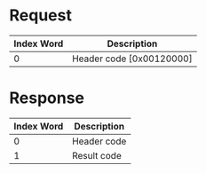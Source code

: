 # Request

| Index Word | Description                |
|------------|----------------------------|
| 0          | Header code \[0x00120000\] |

# Response

| Index Word | Description |
|------------|-------------|
| 0          | Header code |
| 1          | Result code |